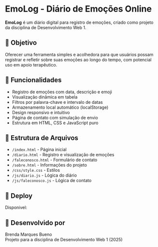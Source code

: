 # EmoLog - Diário de Emoções Online

**EmoLog** é um diário digital para registro de emoções, criado como projeto da disciplina de Desenvolvimento Web 1.

## 🎯 Objetivo

Oferecer uma ferramenta simples e acolhedora para que usuários possam registrar e refletir sobre suas emoções ao longo do tempo, com potencial uso em apoio terapêutico.

## 🧩 Funcionalidades

- Registro de emoções com data, descrição e emoji
- Visualização dinâmica em tabela
- Filtros por palavra-chave e intervalo de datas
- Armazenamento local automático (localStorage)
- Design responsivo e intuitivo
- Página de contato com simulação de envio
- Estrutura em HTML, CSS e JavaScript puro

## 📂 Estrutura de Arquivos

- `/index.html` - Página inicial
- `/diario.html` - Registro e visualização de emoções
- `/faleconosco.html` - Formulário de contato
- `/sobre.html` - Informações do projeto
- `/css/style.css` - Estilos
- `/js/diario.js` - Lógica do diário
- `/js/faleconosco.js` - Lógica de contato

## 🚀 Deploy

Disponivel:

## 🧠 Desenvolvido por

Brenda Marques Bueno  
Projeto para a disciplina de Desenvolvimento Web 1 (2025)
